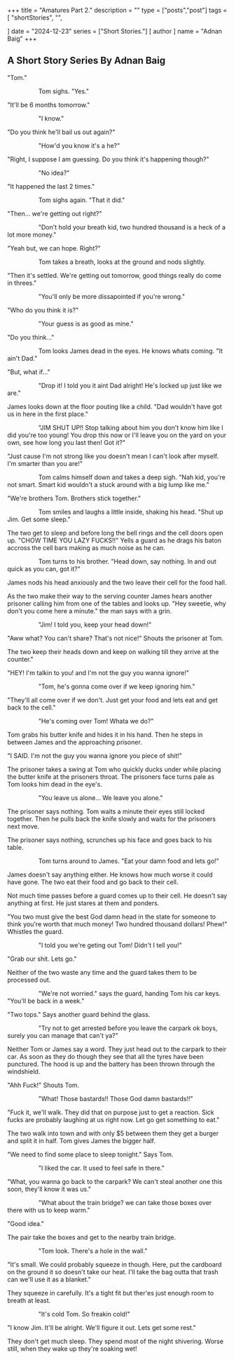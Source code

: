 +++
title = "Amatures Part 2."
description = ""
type = ["posts","post"]
tags = [
    "shortStories",
    "",
    
]
date = "2024-12-23"
series = ["Short Stories."]
[ author ]
  name = "Adnan Baig"
+++

## A Short Story Series By Adnan Baig



"Tom."

                  Tom sighs. "Yes."

"It'll be 6 months tomorrow."

                  "I know."

"Do you think he'll bail us out again?"

                  "How'd you know it's a he?"

"Right, I suppose I am guessing. Do you think it's happening though?"

                  "No idea?"

"It happened the last 2 times."

                  Tom sighs again. "That it did."

"Then... we're getting out right?"

                  "Don't hold your breath kid, two hundred thousand is a heck of a lot more money."

"Yeah but, we can hope. Right?"

                  Tom takes a breath, looks at the ground and nods slightly.

"Then it's settled. We're getting out tomorrow, good things really do come in threes."

                  "You'll only be more dissapointed if you're wrong."

"Who do you think it is?"

                  "Your guess is as good as mine."

"Do you think..."

                  Tom looks James dead in the eyes. He knows whats coming. "It ain't Dad."

"But, what if..."

                  "Drop it! I told you it aint Dad alright! He's locked up just like we are."

James looks down at the floor pouting like a child. "Dad wouldn't have got us in here in the first place."

                  "JIM SHUT UP!! Stop talking about him you don't know him like I did you're too young! You drop this now or I'll leave you on the yard on your own, see how long you last then! Got it?"

"Just cause I'm not strong like you doesn't mean I can't look after myself. I'm smarter than you are!"

                  Tom calms himself down and takes a deep sigh. "Nah kid, you're not smart. Smart kid wouldn't a stuck around with a big lump like me."

"We're brothers Tom. Brothers stick together."

                  Tom smiles and laughs a little inside, shaking his head. "Shut up Jim. Get some sleep."

The two get to sleep and before long the bell rings and the cell doors open up. "CHOW TIME YOU LAZY FUCKS!!" Yells a guard as he drags his baton accross the cell bars making as much noise as he can.

                  Tom turns to his brother. "Head down, say nothing. In and out quick as you can, got it?"

James nods his head anxiously and the two leave their cell for the food hall.

As the two make their way to the serving counter James hears another prisoner calling him from one of the tables and looks up. "Hey sweetie, why don't you come here a minute." the man says with a grin.

                  "Jim! I told you, keep your head down!"

"Aww what? You can't share? That's not nice!" Shouts the prisoner at Tom.

The two keep their heads down and keep on walking till they arrive at the counter."

"HEY! I'm talkin to you! and I'm not the guy you wanna ignore!"

                  "Tom, he's gonna come over if we keep ignoring him."

"They'll all come over if we don't. Just get your food and lets eat and get back to the cell."

                  "He's coming over Tom! Whata we do?"


Tom grabs his butter knife and hides it in his hand. Then he steps in between James and the approaching prisoner.

"I SAID. I'm not the guy you wanna ignore you piece of shit!"

The prisoner takes a swing at Tom who quickly ducks under while placing the butter knife at the prisoners throat. The prisoners face turns pale as Tom looks him dead in the eye's.


                  "You leave us alone... We leave you alone."

The prisoner says nothing. Tom waits a minute their eyes still locked together. Then he pulls back the knife slowly and waits for the prisoners next move.

The prisoner says nothing, scrunches up his face and goes back to his table.


                  Tom turns around to James. "Eat your damn food and lets go!"

James doesn't say anything either. He knows how much worse it could have gone. The two eat their food and go back to their cell.

Not much time passes before a guard comes up to their cell. He doesn't say anything at first. He just stares at them and ponders.

"You two must give the best God damn head in the state for someone to think you're worth that much money! Two hundred thousand dollars! Phew!" Whistles the guard.

                  "I told you we're geting out Tom! Didn't I tell you!"

"Grab our shit. Lets go."

Neither of the two waste any time and the guard takes them to be processed out.

                  "We're not worried." says the guard, handing Tom his car keys. "You'll be back in a week."

"Two tops." Says another guard behind the glass.

                  "Try not to get arrested before you leave the carpark ok boys, surely you can manage that can't ya?"

Neither Tom or James say a word. They just head out to the carpark to their car. As soon as they do though they see that all the tyres have been punctured. The hood is up and the battery has been thrown through the windshield.

"Ahh Fuck!" Shouts Tom.

                  "What! Those bastards!! Those God damn bastards!!"

"Fuck it, we'll walk. They did that on purpose just to get a reaction. Sick fucks are probably laughing at us right now. Let go get something to eat."

The two walk into town and with only $5 between them they get a burger and split it in half. Tom gives James the bigger half.

"We need to find some place to sleep tonight." Says Tom.

                  "I liked the car. It used to feel safe in there."

"What, you wanna go back to the carpark? We can't steal another one this soon, they'll know it was us."

                  "What about the train bridge? we can take those boxes over there with us to keep warm."

"Good idea."

The pair take the boxes and get to the nearby train bridge.

                  "Tom look. There's a hole in the wall."

"It's small. We could probably squeeze in though. Here, put the cardboard on the ground it so doesn't take our heat. I'll take the bag outta that trash can we'll use it as a blanket."

They squeeze in carefully. It's a tight fit but ther'es just enough room to breath at least.

                  "It's cold Tom. So freakin cold!"

"I know Jim. It'll be alright. We'll figure it out. Lets get some rest."

They don't get much sleep. They spend most of the night shivering. Worse still, when they wake up they're soaking wet!

